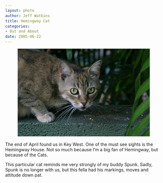 ```yaml
--- 
layout: photo
author: Jeff Watkins
title: Hemingway Cat
categories: 
- Out and About
date: 2005-06-22
---
```


<figure><img class="photo" src="/photos/IMG_2039.jpg"></figure>

The end of April found us in Key West. One of the must see sights is the
Hemingway House. Not so much because I’m a big fan of Hemingway, but because
of the Cats.

This particular cat reminds me very strongly of my buddy Spunk. Sadly, Spunk
is no longer with us, but this fella had his markings, moves and attitude down
pat.

